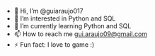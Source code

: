 - 👋 Hi, I’m @guiaraujo017
- 👀 I’m interested in Python and SQL
- 🌱 I’m currently learning Python and SQL
- 📫 How to reach me gui.araujo09@gmail.com
- ⚡ Fun fact: I love to game :)

<!---
guiaraujo017/guiaraujo017 is a ✨ special ✨ repository because its `README.md` (this file) appears on your GitHub profile.
You can click the Preview link to take a look at your changes.
--->
